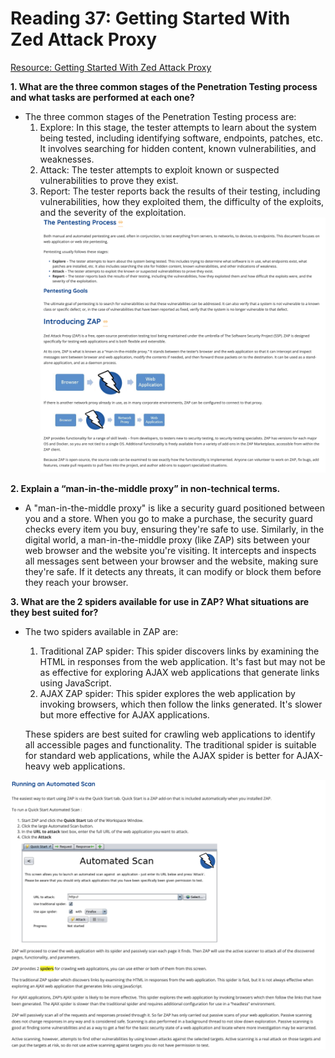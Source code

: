 # Reading 37: Getting Started With Zed Attack Proxy

[Resource: Getting Started With Zed Attack Proxy](https://zaproxy.org/getting-started/)

**1. What are the three common stages of the Penetration Testing process and what tasks are performed at each one?**
- The three common stages of the Penetration Testing process are:
  1. Explore: In this stage, the tester attempts to learn about the system being tested, including identifying software, endpoints, patches, etc. It involves searching for hidden content, known vulnerabilities, and weaknesses.
  2. Attack: The tester attempts to exploit known or suspected vulnerabilities to prove they exist.
  3. Report: The tester reports back the results of their testing, including vulnerabilities, how they exploited them, the difficulty of the exploits, and the severity of the exploitation.
![Pen Testing Process](media/read37.png)

**2. Explain a “man-in-the-middle proxy” in non-technical terms.**
- A "man-in-the-middle proxy" is like a security guard positioned between you and a store. When you go to make a purchase, the security guard checks every item you buy, ensuring they're safe to use. Similarly, in the digital world, a man-in-the-middle proxy (like ZAP) sits between your web browser and the website you're visiting. It intercepts and inspects all messages sent between your browser and the website, making sure they're safe. If it detects any threats, it can modify or block them before they reach your browser.

**3. What are the 2 spiders available for use in ZAP? What situations are they best suited for?**
- The two spiders available in ZAP are:
  1. Traditional ZAP spider: This spider discovers links by examining the HTML in responses from the web application. It's fast but may not be as effective for exploring AJAX web applications that generate links using JavaScript.
  2. AJAX ZAP spider: This spider explores the web application by invoking browsers, which then follow the links generated. It's slower but more effective for AJAX applications.
  
  These spiders are best suited for crawling web applications to identify all accessible pages and functionality. The traditional spider is suitable for standard web applications, while the AJAX spider is better for AJAX-heavy web applications.

![ZAP SPEEEEEIIIIIIDERS](media/read37-1.png)